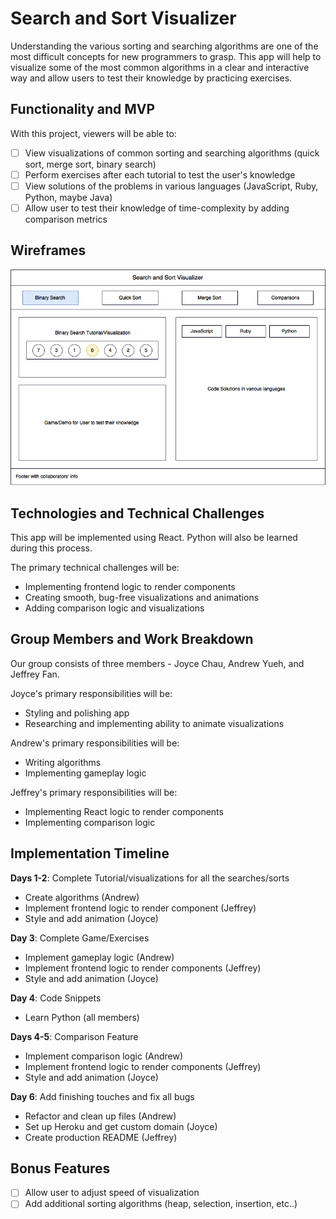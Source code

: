 # Search and Sort Visualizer
Understanding the various sorting and searching algorithms are one of the most difficult concepts for new programmers to grasp.  This app will help to visualize some of the most common algorithms in a clear and interactive way and allow users to test their knowledge by practicing exercises.  

## Functionality and MVP
With this project, viewers will be able to:
- [ ] View visualizations of common sorting and searching algorithms (quick sort, merge sort, binary search)
- [ ] Perform exercises after each tutorial to test the user's knowledge
- [ ] View solutions of the problems in various languages (JavaScript, Ruby, Python, maybe Java)
- [ ] Allow user to test their knowledge of time-complexity by adding comparison metrics

## Wireframes
![alt text](./wireframe.png)

## Technologies and Technical Challenges
This app will be implemented using React. Python will also be learned during this process.  

The primary technical challenges will be:
* Implementing frontend logic to render components
* Creating smooth, bug-free visualizations and animations
* Adding comparison logic and visualizations

## Group Members and Work Breakdown

Our group consists of three members - Joyce Chau, Andrew Yueh, and Jeffrey Fan.

Joyce's primary responsibilities will be:

* Styling and polishing app
* Researching and implementing ability to animate visualizations

Andrew's primary responsibilities will be:

* Writing algorithms
* Implementing gameplay logic

Jeffrey's primary responsibilities will be:

* Implementing React logic to render components
* Implementing comparison logic


## Implementation Timeline
**Days 1-2**: Complete Tutorial/visualizations for all the searches/sorts
* Create algorithms (Andrew)
* Implement frontend logic to render component (Jeffrey)
* Style and add animation (Joyce)

**Day 3**: Complete Game/Exercises
* Implement gameplay logic (Andrew)
* Implement frontend logic to render components (Jeffrey)
* Style and add animation (Joyce)

**Day 4**: Code Snippets
* Learn Python (all members)

**Days 4-5**: Comparison Feature
* Implement comparison logic (Andrew)
* Implement frontend logic to render components (Jeffrey)
* Style and add animation (Joyce)

**Day 6**: Add finishing touches and fix all bugs
* Refactor and clean up files (Andrew)
* Set up Heroku and get custom domain (Joyce)
* Create production README (Jeffrey)

## Bonus Features
- [ ] Allow user to adjust speed of visualization
- [ ] Add additional sorting algorithms (heap, selection, insertion, etc..)

